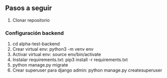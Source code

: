 ## Pasos a seguir

1. Clonar repositorio

### Configuración backend

1. cd alpha-test-backend 
2. Crear virtual env: python3 -m venv env
3. Activar virtual env: source env/bin/activate
4. Instalar requirements.txt: pip3 install -r requirements.txt
5. python manage.py migrate
6. Crear superuser para django admin: python manage.py createsuperuser
